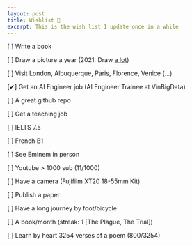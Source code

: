 ```yaml
---
layout: post
title: Wishlist 🌠
excerpt: This is the wish list I update once in a while
---
```


[  ]  Write a book

[  ]  Draw a picture a year (2021: Draw [a lot]('Updating'))

[  ]  Visit London, Albuquerque, Paris, Florence, Venice (...)

[✔]  Get an AI Engineer job (AI Engineer Trainee at VinBigData)

[  ]  A great github repo

[  ]  Get a teaching job

[  ]  IELTS 7.5

[  ]  French B1

[  ]  See Eminem in person

[  ]  Youtube > 1000 sub (11/1000)

[  ]  Have a camera (Fujifilm XT20 18-55mm Kit)

[  ]  Publish a paper

[  ]  Have a long journey by foot/bicycle

[  ] A book/month (streak: 1 [The Plague, The Trial])

[  ] Learn by heart 3254 verses of a poem (800/3254)